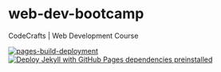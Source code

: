 # web-dev-bootcamp
CodeCrafts | Web Development Course


[![pages-build-deployment](https://github.com/codecraftsuk/web-dev-bootcamp/actions/workflows/pages/pages-build-deployment/badge.svg)](https://github.com/codecraftsuk/web-dev-bootcamp/actions/workflows/pages/pages-build-deployment)
[![Deploy Jekyll with GitHub Pages dependencies preinstalled](https://github.com/codecraftsuk/web-dev-bootcamp/actions/workflows/jekyll-gh-pages.yml/badge.svg)](https://github.com/codecraftsuk/web-dev-bootcamp/actions/workflows/jekyll-gh-pages.yml)

